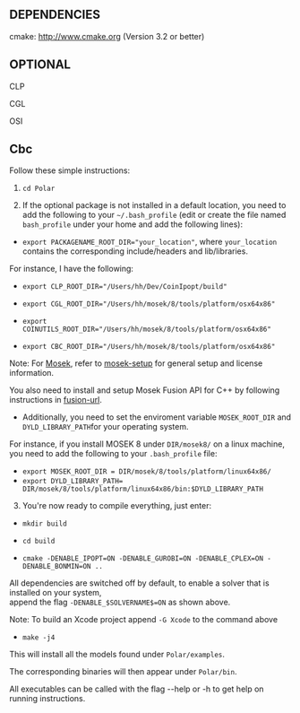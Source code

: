 DEPENDENCIES
-------
cmake: http://www.cmake.org (Version 3.2 or better)

OPTIONAL
-------
CLP

CGL

OSI

Cbc
-------

Follow these simple instructions:
1) `cd Polar`

2) If the optional package is not installed in a default location, you need to add the following to your `~/.bash_profile` (edit or create the file named `bash_profile` under your home and add the following lines):
* `export PACKAGENAME_ROOT_DIR="your_location"`, where `your_location` contains the corresponding include/headers and lib/libraries.

For instance, I have the following: 

* `export CLP_ROOT_DIR="/Users/hh/Dev/CoinIpopt/build"`

* `export CGL_ROOT_DIR="/Users/hh/mosek/8/tools/platform/osx64x86"`

* `export COINUTILS_ROOT_DIR="/Users/hh/mosek/8/tools/platform/osx64x86"`

* `export CBC_ROOT_DIR="/Users/hh/mosek/8/tools/platform/osx64x86"`

Note: For [Mosek](https://www.mosek.com/downloads/details/10/), refer to [mosek-setup](https://www.google.com.au/url?sa=t&rct=j&q=&esrc=s&source=web&cd=1&cad=rja&uact=8&ved=0ahUKEwjy0sja6oLWAhXEwLwKHQR_A5YQFggoMAA&url=http%3A%2F%2Fdocs.mosek.com%2F8.1%2Finstall%2Finstallation.html&usg=AFQjCNGEiUPE05E_5_UedXe1mmpCYOimrQ) for general setup and license information. 
 

You also need to install and setup Mosek Fusion API for C++ by following instructions in [fusion-url](https://www.google.com.au/url?sa=t&rct=j&q=&esrc=s&source=web&cd=1&cad=rja&uact=8&ved=0ahUKEwjx1deH34LWAhWLw7wKHWi2An8QFggoMAA&url=http%3A%2F%2Fdocs.mosek.com%2F8.0%2Fcxxfusion%2Finstall.html&usg=AFQjCNFwhQErdOsuD8iSIcDbMo3IERbhdA
). 

* Additionally, you need to set the enviroment variable `MOSEK_ROOT_DIR` and `DYLD_LIBRARY_PATH`for your operating system. 

For instance, if you install MOSEK 8 under `DIR/mosek8/` on a linux machine, you need to add the following to your `.bash_profile` file:

* `export MOSEK_ROOT_DIR = DIR/mosek/8/tools/platform/linux64x86/`  
* `export DYLD_LIBRARY_PATH= DIR/mosek/8/tools/platform/linux64x86/bin:$DYLD_LIBRARY_PATH`

3) You're now ready to compile everything, just enter:

* `mkdir build`

* `cd build`

* `cmake -DENABLE_IPOPT=ON -DENABLE_GUROBI=ON -DENABLE_CPLEX=ON -DENABLE_BONMIN=ON ..`

All dependencies are switched off by default, to enable a solver that is installed on your system,  
append the flag `-DENABLE_$SOLVERNAME$=ON` as shown above.

Note: To build an Xcode project append `-G Xcode` to the command above

* `make -j4`

This will install all the models found under `Polar/examples`.

The corresponding binaries will then appear under `Polar/bin`.

All executables can be called with the flag --help or -h to get help on running instructions.
